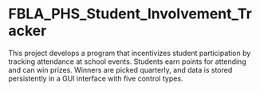 # FBLA_PHS_Student_Involvement_Tracker
This project develops a program that incentivizes student participation by tracking attendance at school events. Students earn points for attending and can win prizes. Winners are picked quarterly, and data is stored persistently in a GUI interface with five control types.
